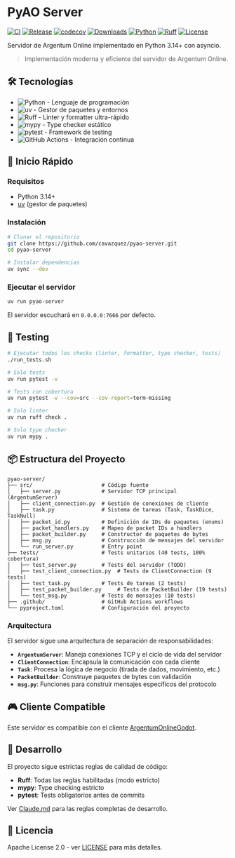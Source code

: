 # PyAO Server

[![CI](https://github.com/cavazquez/pyao-server/actions/workflows/ci.yml/badge.svg)](https://github.com/cavazquez/pyao-server/actions/workflows/ci.yml)
[![Release](https://github.com/cavazquez/pyao-server/actions/workflows/release.yml/badge.svg)](https://github.com/cavazquez/pyao-server/actions/workflows/release.yml)
[![codecov](https://codecov.io/gh/cavazquez/pyao-server/branch/main/graph/badge.svg)](https://codecov.io/gh/cavazquez/pyao-server)
[![Downloads](https://img.shields.io/github/downloads/cavazquez/pyao-server/total.svg)](https://github.com/cavazquez/pyao-server/releases)
[![Python](https://img.shields.io/badge/python-3.14+-blue.svg)](https://www.python.org/downloads/)
[![Ruff](https://img.shields.io/endpoint?url=https://raw.githubusercontent.com/astral-sh/ruff/main/assets/badge/v2.json)](https://github.com/astral-sh/ruff)
[![License](https://img.shields.io/badge/license-Apache%202.0-blue.svg)](LICENSE)

Servidor de Argentum Online implementado en Python 3.14+ con asyncio.

> Implementación moderna y eficiente del servidor de Argentum Online.

## 🛠️ Tecnologías

- ![Python](https://img.shields.io/badge/Python-3.14+-3776AB?logo=python&logoColor=white) - Lenguaje de programación
- ![uv](https://img.shields.io/badge/uv-package_manager-6B4FBB?logo=python&logoColor=white) - Gestor de paquetes y entornos
- ![Ruff](https://img.shields.io/badge/Ruff-linter_&_formatter-D7FF64?logo=ruff&logoColor=black) - Linter y formatter ultra-rápido
- ![mypy](https://img.shields.io/badge/mypy-type_checker-blue?logo=python&logoColor=white) - Type checker estático
- ![pytest](https://img.shields.io/badge/pytest-testing-0A9EDC?logo=pytest&logoColor=white) - Framework de testing
- ![GitHub Actions](https://img.shields.io/badge/GitHub_Actions-CI/CD-2088FF?logo=github-actions&logoColor=white) - Integración continua

## 🚀 Inicio Rápido

### Requisitos

- Python 3.14+
- [uv](https://github.com/astral-sh/uv) (gestor de paquetes)

### Instalación

```bash
# Clonar el repositorio
git clone https://github.com/cavazquez/pyao-server.git
cd pyao-server

# Instalar dependencias
uv sync --dev
```

### Ejecutar el servidor

```bash
uv run pyao-server
```

El servidor escuchará en `0.0.0.0:7666` por defecto.

## 🧪 Testing

```bash
# Ejecutar todos los checks (linter, formatter, type checker, tests)
./run_tests.sh

# Solo tests
uv run pytest -v

# Tests con cobertura
uv run pytest -v --cov=src --cov-report=term-missing

# Solo linter
uv run ruff check .

# Solo type checker
uv run mypy .
```

## 📦 Estructura del Proyecto

```
pyao-server/
├── src/                      # Código fuente
│   ├── server.py             # Servidor TCP principal (ArgentumServer)
│   ├── client_connection.py  # Gestión de conexiones de cliente
│   ├── task.py               # Sistema de tareas (Task, TaskDice, TaskNull)
│   ├── packet_id.py          # Definición de IDs de paquetes (enums)
│   ├── packet_handlers.py    # Mapeo de packet IDs a handlers
│   ├── packet_builder.py     # Constructor de paquetes de bytes
│   ├── msg.py                # Construcción de mensajes del servidor
│   └── run_server.py         # Entry point
├── tests/                    # Tests unitarios (40 tests, 100% cobertura)
│   ├── test_server.py        # Tests del servidor (TODO)
│   ├── test_client_connection.py  # Tests de ClientConnection (9 tests)
│   ├── test_task.py          # Tests de tareas (2 tests)
│   ├── test_packet_builder.py     # Tests de PacketBuilder (19 tests)
│   └── test_msg.py           # Tests de mensajes (10 tests)
├── .github/                  # GitHub Actions workflows
└── pyproject.toml            # Configuración del proyecto
```

### Arquitectura

El servidor sigue una arquitectura de separación de responsabilidades:

- **`ArgentumServer`**: Maneja conexiones TCP y el ciclo de vida del servidor
- **`ClientConnection`**: Encapsula la comunicación con cada cliente
- **`Task`**: Procesa la lógica de negocio (tirada de dados, movimiento, etc.)
- **`PacketBuilder`**: Construye paquetes de bytes con validación
- **`msg.py`**: Funciones para construir mensajes específicos del protocolo

## 🎮 Cliente Compatible

Este servidor es compatible con el cliente [ArgentumOnlineGodot](https://github.com/brian-christopher/ArgentumOnlineGodot).

## 📝 Desarrollo

El proyecto sigue estrictas reglas de calidad de código:
- **Ruff**: Todas las reglas habilitadas (modo estricto)
- **mypy**: Type checking estricto
- **pytest**: Tests obligatorios antes de commits

Ver [Claude.md](Claude.md) para las reglas completas de desarrollo.

## 📄 Licencia

Apache License 2.0 - ver [LICENSE](LICENSE) para más detalles.